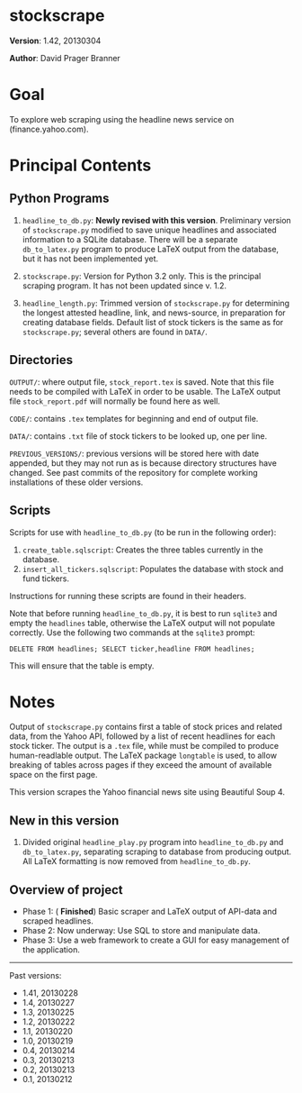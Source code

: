 stockscrape
===========

**Version**: 1.42, 20130304

**Author**: David Prager Branner


Goal
====

To explore web scraping using the headline news service on (finance.yahoo.com).

Principal Contents
==================

Python Programs
---------------

1. `headline_to_db.py`: **Newly revised with this version**. Preliminary version of `stockscrape.py` modified to save unique headlines and associated information to a SQLite database. There will be a separate `db_to_latex.py` program to produce LaTeX output from the database, but it has not been implemented yet.

1. `stockscrape.py`: Version for Python 3.2 only. This is the principal scraping program. It has not been updated since v. 1.2.

1. `headline_length.py`: Trimmed version of `stockscrape.py` for determining the longest attested headline, link, and news-source, in preparation for creating database fields. Default list of stock tickers is the same as for `stockscrape.py`; several others are found in `DATA/`. 

Directories
-----------

`OUTPUT/`: where output file, `stock_report.tex` is saved. Note that this file needs to be compiled with LaTeX in order to be usable. The LaTeX output file `stock_report.pdf` will normally be found here as well.

`CODE/`: contains `.tex` templates for beginning and end of output file.

`DATA/`: contains `.txt` file of stock tickers to be looked up, one per line.

`PREVIOUS_VERSIONS/`: previous versions will be stored here with date appended, but they may not run as is because directory structures have changed. See past commits of the repository for complete working installations of these older versions.

Scripts
-------

Scripts for use with `headline_to_db.py` (to be run in the following order):

 1. `create_table.sqlscript`: Creates the three tables currently in the database.
 1. `insert_all_tickers.sqlscript`: Populates the database with stock and fund tickers.

Instructions for running these scripts are found in their headers.

Note that before running `headline_to_db.py`, it is best to run `sqlite3` and empty the `headlines` table, otherwise the LaTeX output will not populate correctly. Use the following two commands at the `sqlite3` prompt:

`DELETE FROM headlines;
SELECT ticker,headline FROM headlines;`

This will ensure that the table is empty.

Notes
=====

Output of `stockscrape.py` contains first a table of stock prices and related data, from the Yahoo API, followed by a list of recent headlines for each stock ticker. The output is a `.tex` file, while must be compiled to produce human-readlable output. The LaTeX package `longtable` is used, to allow breaking of tables across pages if they exceed the amount of available space on the first page.

This version scrapes the Yahoo financial news site using Beautiful Soup 4. 

New in this version
-------------------
1. Divided original `headline_play.py` program into `headline_to_db.py` and `db_to_latex.py`, separating scraping to database from producing output. All LaTeX formatting is now removed from `headline_to_db.py`.

Overview of project
-------------------

 * Phase 1: ( **Finished**) Basic scraper and LaTeX output of API-data and scraped headlines.
 * Phase 2: Now underway: Use SQL to store and manipulate data.
 * Phase 3: Use a web framework to create a GUI for easy management of the application.

---

Past versions:

 * 1.41, 20130228
 * 1.4, 20130227
 * 1.3, 20130225
 * 1.2, 20130222
 * 1.1, 20130220
 * 1.0, 20130219
 * 0.4, 20130214
 * 0.3, 20130213
 * 0.2, 20130213
 * 0.1, 20130212
